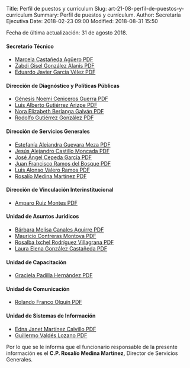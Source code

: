 Title: Perfil de puestos y currículum
Slug: art-21-08-perfil-de-puestos-y-curriculum
Summary: Perfil de puestos y currículum.
Author: Secretaría Ejecutiva
Date: 2018-02-23 09:00
Modified: 2018-08-31 15:50


Fecha de última actualización: 31 de agosto 2018.

#### Secretario Técnico

* [Marcela Castañeda Agüero <i class="fa fa-file-pdf-o" aria-hidden="true"></i> PDF](cv-mca.pdf)
* [Zabdi Gisel González Alanís <i class="fa fa-file-pdf-o" aria-hidden="true"></i> PDF](cv-zgga.pdf)
* [Eduardo Javier García Vélez <i class="fa fa-file-pdf-o" aria-hidden="true"></i> PDF](cv-ejgv.pdf)

#### Dirección de Diagnóstico y Políticas Públicas

* [Génesis Noemí Ceniceros Guerra <i class="fa fa-file-pdf-o" aria-hidden="true"></i> PDF](cv-gncg.pdf)
* [Luis Alberto Gutiérrez Arizpe <i class="fa fa-file-pdf-o" aria-hidden="true"></i> PDF](cv-laga.pdf)
* [Nora Elizabeth Berlanga Galván <i class="fa fa-file-pdf-o" aria-hidden="true"></i> PDF](cv-nebg.pdf)
* [Rodolfo Gutiérrez González <i class="fa fa-file-pdf-o" aria-hidden="true"></i> PDF](cv-rgg.pdf)

#### Dirección de Servicios Generales

* [Estefanía Alejandra Guevara Meza <i class="fa fa-file-pdf-o" aria-hidden="true"></i> PDF](cv-eagm.pdf)
* [Jesús Alejandro Castillo Moncada <i class="fa fa-file-pdf-o" aria-hidden="true"></i> PDF](cv-jacm.pdf)
* [José Ángel Cepeda García <i class="fa fa-file-pdf-o" aria-hidden="true"></i> PDF](cv-jacg.pdf)
* [Juan Francisco Ramos del Bosque <i class="fa fa-file-pdf-o" aria-hidden="true"></i> PDF](cv-jfrb.pdf)
* [Luis Alonso Valero Ramos <i class="fa fa-file-pdf-o" aria-hidden="true"></i> PDF](cv-lavr.pdf)
* [Rosalío Medina Martínez <i class="fa fa-file-pdf-o" aria-hidden="true"></i> PDF](cv-rmm.pdf)

#### Dirección de Vinculación Interinstitucional

* [Amparo Ruiz Montes <i class="fa fa-file-pdf-o" aria-hidden="true"></i> PDF](cv-arm.pdf)

#### Unidad de Asuntos Jurídicos

* [Bárbara Melisa Canales Aguirre <i class="fa fa-file-pdf-o" aria-hidden="true"></i> PDF](cv-bmca.pdf)
* [Mauricio Contreras Montoya <i class="fa fa-file-pdf-o" aria-hidden="true"></i> PDF](cv-mcm.pdf)
* [Rosalba Ixchel Rodríguez Villagrana <i class="fa fa-file-pdf-o" aria-hidden="true"></i> PDF](cv-rirv.pdf)
* [Laura Elena González Castañeda <i class="fa fa-file-pdf-o" aria-hidden="true"></i> PDF](cv-legc.pdf)

#### Unidad de Capacitación

* [Graciela Padilla Hernández <i class="fa fa-file-pdf-o" aria-hidden="true"></i> PDF](cv-gph.pdf)

#### Unidad de Comunicación

* [Rolando Franco Olguín <i class="fa fa-file-pdf-o" aria-hidden="true"></i> PDF](cv-rfo.pdf)

#### Unidad de Sistemas de Información

* [Edna Janet Martínez Calvillo <i class="fa fa-file-pdf-o" aria-hidden="true"></i> PDF](cv-ejmc.pdf)
* [Guillermo Valdés Lozano <i class="fa fa-file-pdf-o" aria-hidden="true"></i> PDF](cv-gvl.pdf)

Por lo que se le informa que el funcionario responsable de la presente
información es el **C.P. Rosalío Medina Martínez,** Director de
Servicios Generales.
